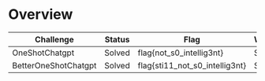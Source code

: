 # Overview

| Challenge  | Status | Flag | Writeup
| ------------- | ------------- |---------| -----|
| OneShotChatgpt | Solved | flag{not_s0_intellig3nt}   | Solved     |
| BetterOneShotChatgpt | Solved  |  flag{sti11_not_s0_intellig3nt}  | Solved   |

